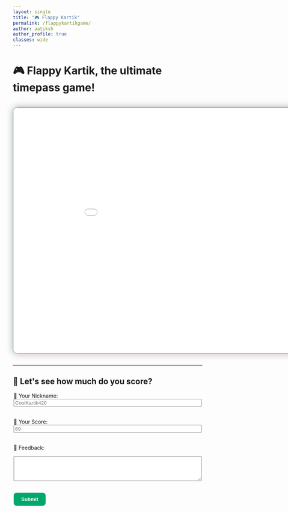 ```yaml
---
layout: single
title: "🎮 Flappy Kartik"
permalink: /flappykartikgame/
author: aatiksh
author_profile: true
classes: wide
---
```


# 🎮 Flappy Kartik, the ultimate timepass game!

<section style="text-align: center; padding: 1rem 0;">
  <iframe
    src="{{ '/assets/games/flappykartik/game.html' | relative_url }}"
    width="980"
    height="653.33"
    frameborder="0"
    allowfullscreen
    scrolling="no"
    style="border: 1px solid #00a86b; border-radius: 12px; box-shadow: 0 0 20px rgba(0,0,0,0.3);">
  </iframe>
</section>

---

## 📝 Let's see how much do you score?

<form action="https://formsubmit.co/aatikshsinha@gmail.com" method="POST" style="max-width: 500px; margin: auto;">
  <input type="hidden" name="_captcha" value="false">

  <label for="name">🧑 Your Nickname:</label><br>
  <input type="text" id="name" name="name" placeholder="CoolKartik420" style="width: 100%;"><br><br>

  <label for="score">💯 Your Score:</label><br>
  <input type="number" id="score" name="score" min="1" placeholder="69" required style="width: 100%;"><br><br>

  <label for="feedback">💬 Feedback:</label><br>
  <textarea id="feedback" name="feedback" rows="4" style="width: 100%;"></textarea><br><br>

  <button type="submit" style="padding: 10px 20px; background: #00a86b; color: white; font-weight: bold; border: none; border-radius: 8px;">Submit</button>
</form>
